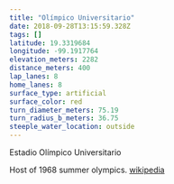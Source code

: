 ```yaml
---
title: "Olímpico Universitario"
date: 2018-09-28T13:15:59.328Z
tags: []
latitude: 19.3319684
longitude: -99.1917764
elevation_meters: 2282
distance_meters: 400
lap_lanes: 8
home_lanes: 8
surface_type: artificial
surface_color: red
turn_diameter_meters: 75.19
turn_radius_b_meters: 36.75
steeple_water_location: outside
---
```

Estadio Olímpico Universitario

Host of 1968 summer olympics. [wikipedia](https://en.wikipedia.org/wiki/Estadio_Ol%C3%ADmpico_Universitario)
